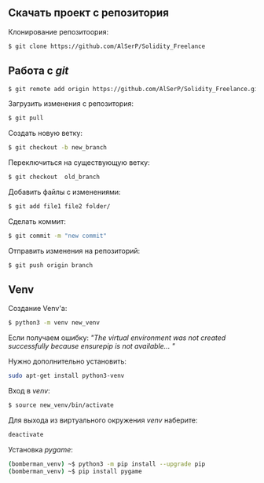 ## Скачать проект с репозитория

Клонирование репозитоория:

```bash
$ git clone https://github.com/AlSerP/Solidity_Freelance
```

## Работа с *git*

```bash
$ git remote add origin https://github.com/AlSerP/Solidity_Freelance.git
```

Загрузить изменения с репозитория:

```bash
$ git pull
```

Создать новую ветку:

```bash
$ git checkout -b new_branch
```

Переключиться на существующую ветку:

```bash
$ git checkout  old_branch
```

Добавить файлы с изменениями:

```bash
$ git add file1 file2 folder/
```

Сделать коммит:

```bash
$ git commit -m "new commit"
```

Отправить изменения на репозиторий:

```bash
$ git push origin branch
```

## Venv

Создание Venv'а:

```bash
$ python3 -m venv new_venv
```

Если получаем ошибку:
*"The virtual environment was not created successfully because ensurepip is not available... "*

Нужно дополнительно установить:

```bash
sudo apt-get install python3-venv
```

Вход в *venv*:

```bash
$ source new_venv/bin/activate
```

Для выхода из виртуального окружения *venv* наберите:

```bash
deactivate
```

Установка *pygame*:

```bash
(bomberman_venv) ~$ python3 -m pip install --upgrade pip
(bomberman_venv) ~$ pip install pygame
```
